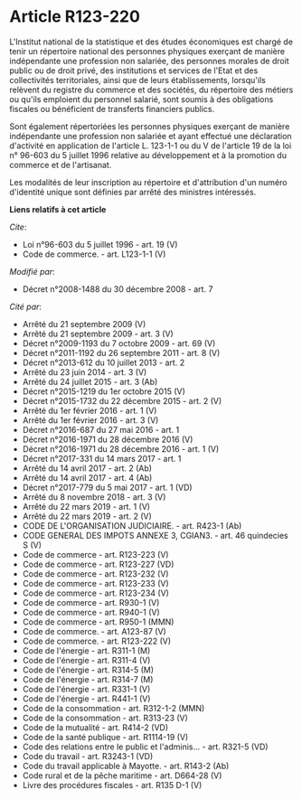 # Article R123-220

L'Institut national de la statistique et des études économiques est chargé de tenir un répertoire national des personnes
physiques exerçant de manière indépendante une profession non salariée, des personnes morales de droit public ou de droit
privé, des institutions et services de l'Etat et des collectivités territoriales, ainsi que de leurs établissements,
lorsqu'ils relèvent du registre du commerce et des sociétés, du répertoire des métiers ou qu'ils emploient du personnel
salarié, sont soumis à des obligations fiscales ou bénéficient de transferts financiers publics. 

Sont également répertoriées les personnes physiques exerçant de manière indépendante une profession non salariée et ayant
effectué une déclaration d'activité en application de l'article L. 123-1-1 ou du V de l'article 19 de la loi n° 96-603 du 5
juillet 1996 relative au développement et à la promotion du commerce et de l'artisanat. 

Les modalités de leur inscription au répertoire et d'attribution d'un numéro d'identité unique sont définies par arrêté des
ministres intéressés.

**Liens relatifs à cet article**

_Cite_:

  - Loi n°96-603 du 5 juillet 1996 - art. 19 (V)
  - Code de commerce. - art. L123-1-1 (V)

_Modifié par_:

  - Décret n°2008-1488 du 30 décembre 2008 - art. 7

_Cité par_:

  - Arrêté du 21 septembre 2009 (V)
  - Arrêté du 21 septembre 2009 - art. 3 (V)
  - Décret n°2009-1193 du 7 octobre 2009 - art. 69 (V)
  - Décret n°2011-1192 du 26 septembre 2011 - art. 8 (V)
  - Décret n°2013-612 du 10 juillet 2013 - art. 2
  - Arrêté du 23 juin 2014 - art. 3 (V)
  - Arrêté du 24 juillet 2015 - art. 3 (Ab)
  - Décret n°2015-1219 du 1er octobre 2015 (V)
  - Décret n°2015-1732 du 22 décembre 2015 - art. 2 (V)
  - Arrêté du 1er février 2016 - art. 1 (V)
  - Arrêté du 1er février 2016 - art. 3 (V)
  - Décret n°2016-687 du 27 mai 2016 - art. 1
  - Décret n°2016-1971 du 28 décembre 2016 (V)
  - Décret n°2016-1971 du 28 décembre 2016 - art. 1 (V)
  - Décret n°2017-331 du 14 mars 2017 - art. 1
  - Arrêté du 14 avril 2017 - art. 2 (Ab)
  - Arrêté du 14 avril 2017 - art. 4 (Ab)
  - Décret n°2017-779 du 5 mai 2017 - art. 1 (VD)
  - Arrêté du 8 novembre 2018 - art. 3 (V)
  - Arrêté du 22 mars 2019 - art. 1 (V)
  - Arrêté du 22 mars 2019 - art. 2 (V)
  - CODE DE L'ORGANISATION JUDICIAIRE. - art. R423-1 (Ab)
  - CODE GENERAL DES IMPOTS ANNEXE 3, CGIAN3. - art. 46 quindecies S (V)
  - Code de commerce - art. R123-223 (V)
  - Code de commerce - art. R123-227 (VD)
  - Code de commerce - art. R123-232 (V)
  - Code de commerce - art. R123-233 (V)
  - Code de commerce - art. R123-234 (V)
  - Code de commerce - art. R930-1 (V)
  - Code de commerce - art. R940-1 (V)
  - Code de commerce - art. R950-1 (MMN)
  - Code de commerce. - art. A123-87 (V)
  - Code de commerce. - art. R123-222 (V)
  - Code de l'énergie - art. R311-1 (M)
  - Code de l'énergie - art. R311-4 (V)
  - Code de l'énergie - art. R314-5 (M)
  - Code de l'énergie - art. R314-7 (M)
  - Code de l'énergie - art. R331-1 (V)
  - Code de l'énergie - art. R441-1 (V)
  - Code de la consommation - art. R312-1-2 (MMN)
  - Code de la consommation - art. R313-23 (V)
  - Code de la mutualité - art. R414-2 (VD)
  - Code de la santé publique - art. R1114-19 (V)
  - Code des relations entre le public et l'adminis... - art. R321-5 (VD)
  - Code du travail - art. R3243-1 (VD)
  - Code du travail applicable à Mayotte. - art. R143-2 (Ab)
  - Code rural et de la pêche maritime - art. D664-28 (V)
  - Livre des procédures fiscales - art. R135 D-1 (V)
